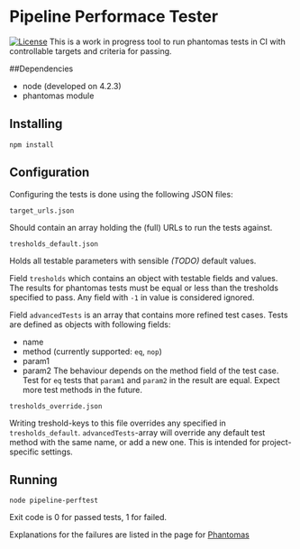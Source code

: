 # Pipeline Performace Tester
[![License](http://img.shields.io/:license-mit-blue.svg?style=flat-square)](http://badges.mit-license.org)
This is a work in progress tool to run phantomas tests in CI with controllable targets and criteria for passing.

##Dependencies
- node (developed on 4.2.3)
- phantomas module

## Installing
```
npm install
```

## Configuration
Configuring the tests is done using the following JSON files:
```
target_urls.json
```
Should contain an array holding the (full) URLs to run the tests against.

```
tresholds_default.json
```
Holds all testable parameters with sensible *(TODO)* default values. 

Field `tresholds` which contains an object with testable fields and values.
The results for phantomas tests must be equal or less than the tresholds specified to pass. Any field with `-1` in value is considered ignored.

Field `advancedTests` is an array that contains more refined test cases. Tests are defined as objects with following fields:
- name
- method (currently supported: `eq`, `nop`)
- param1
- param2
The behaviour depends on the method field of the test case. Test for `eq` tests that `param1` and `param2` in the result are equal. 
Expect more test methods in the future.

```
tresholds_override.json
```
Writing treshold-keys to this file overrides any specified in `tresholds_default`. 
`advancedTests`-array will override any default test method with the same name, or add a new one.
This is intended for project-specific settings.

## Running
```
node pipeline-perftest
```
Exit code is 0 for passed tests, 1 for failed.

Explanations for the failures are listed in the page for [Phantomas](https://github.com/macbre/phantomas)
